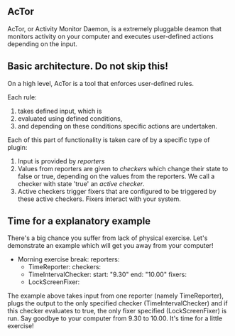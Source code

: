AcTor
-----

AcTor, or Activity Monitor Daemon, is a extremely pluggable deamon that
monitors activity on your computer and executes user-defined actions 
depending on the input.

Basic architecture. Do not skip this!
-------------------------------------

On a high level, AcTor is a tool that enforces user-defined rules.

Each rule:
1. takes defined input, which is
2. evaluated using defined conditions,
3. and depending on these conditions specific actions are undertaken.

Each of this part of functionality is taken care of by a specific type of
plugin:

1. Input is provided by *reporters*
2. Values from reporters are given to *checkers* which change their state
   to false or true, depending on the values from the reporters. We call a
   checker with state 'true' an *active checker*.
3. Active checkers trigger fixers that are configured to be triggered by
   these active checkers. Fixers interact with your system.

Time for a explanatory example
------------------------------

There's a big chance you suffer from lack of physical exercise. Let's
demonstrate an example which will get you away from your computer!

- Morning exercise break:
    reporters:
    - TimeReporter:
    checkers:
    - TimeIntervalChecker:
        start: "9.30"
        end: "10.00"
    fixers:
    - LockScreenFixer:

The example above takes input from one reporter (namely TimeReporter),
plugs the output to the only specified checker (TimeIntervalChecker)
and if this checker evaluates to true, the only fixer specified
(LockScreenFixer) is run. Say goodbye to your computer from 9.30
to 10.00. It's time for a little exercise!
